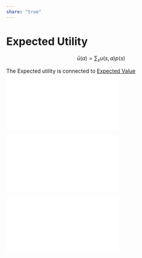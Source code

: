 ```yaml
---  
share: "true"  
---  
```

# Expected Utility  
  
  
$$  
\bar{u}(a) = \sum_{s}{u(s,a)p(s)}  
$$  
  
The Expected utility is connected to [Expected Value](Expected%20Value.md)  
![Risk Neutral](./Risk%20Neutral.md)  
  
![Risk Adverse](./Risk%20Adverse.md)  
  
![Risk Seeking](Risk%20Seeking.md)  
